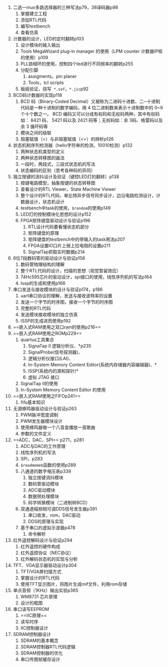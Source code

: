 

1. 二选一mux多路选择器的三种写法p79，38译码器p98
   1. 掌握建立工程
   2. 添加RTL代码
   3. 编写testbench
   4. 查看仿真
2. 计数器的设计，LED的定时翻转p103
   1. 设计模块的输入输出
   2. Tools MegaWizard plug-in manager 的使用（LPM counter 计数器IP核的使用）p109
   3. PLL锁相环的使用，控制四个led进行不同频率的翻转p255 
   4. 分配引脚
      1. assigments，pin planer
      2. Tools，tcl scripts
   5. 板级验证，烧写``` *.sof```，``` *.jic ```p92
3. BCD码计数器的实现p118
   1. BCD 码（Binary-Coded Decimal）又被称为二进码十进数、二─十进制代码是一种十进制的数字编码，用 4 位二进制数来表示十进制数中的 0~9 个十个数之一。 BCD 编码又可以分成有权码和无权码两种，其中有权码如： 8421 码、 5421 码以及 2421 码等；无权码如：余 3码、格雷码以及余 3 循环码等
   2. 模块之间的级联
   3. 阻塞赋值（=）与非阻塞赋值（<=）的辨析p126
4. 状态机制序列检测器（hello字符串的检测，10010检测）p132
   1. 两种状态机类型的定义
   2. 两种状态转移图的画法
   3. 一段时，两段式，三段式状态机的写法
   4. 状态编码的区别（思考各种码的异同）
5. 独立按键的消抖设计及验证（键控LED灯的翻转）p138
   1. 按键电路模型，抽象按键的状态转移图
   2. 查看设计的RTL Viewer，State Machine Viewer
   3. 整个设计的RTL代码，单比特异步信号同步设计，边沿电路检测设计，计数器设计，状态机设计
   4. testbench中task的使用，`$random`的使用p149
   5. LED灯的控制模块化思想的设计p152
   6. FPGA矩阵键盘驱动设计与验证p196
      1. RTL设计代码要看懂状态机部分
      2. 矩阵键盘的原理
      3. 矩阵键盘的testbench中的带输入的task用法p207
      4. FPGA设置IO口片上弱上拉电阻的设置p211
      5. SignalTap抓取实时数据p214
6. 8位7段数码管的驱动设计与验证p156
   1. 数码管物理结构的理解
   2. 整个RTL代码的设计，扫描的思想（视觉暂留效应）
   3. 74Hc595芯片的驱动设计，spi接口的使用，线性序列机的写法p164
   4. Issp的生成和使用p166
7. 串口发送与接收模块的设计与验证p174，p186
   1. uart串口协议的理解，发送与接收波特率的设置
   2. 发送一个字节的时序图，接收一个字节的时序图
   3. 完整的RTL代码
   4. 发送模块接收模块的独立仿真
   5. ISSP的生成进而使用p192
8. ==嵌入式RAM使用之双口ram的使用p216==
9. ==嵌入式RAM使用之ROMp229==
   1. quartus工具集合
      1. SignaTap II 逻辑分析仪、*p235
      2. SignalProbe(信号探测器)、
      3. 逻辑分析仪接口(LAI)、
      4. In-System Memory Content Editor(系统内存储器内容编辑器)、*
      5.  ISSP(系统内的源和探针)*
      6. 虚拟 JTAG 接口  
   2. SignalTap II的使用
   3. In-System Memory Content Editor  的使用
10. ==嵌入式RAM使用之FIFOp241==
    1. fifo基本知识
11. 无源蜂鸣器驱动设计与验证p263
    1. PWM脉冲宽度调制
    2. PWM发生器模块设计
    3. 使用蜂鸣器做一个八音盒播放一首歌曲
    4. 参数的文件定义
12. ==ADC，DAC，SPI== p271，p281
    1. ADC与DAC的工作原理
    2. 线性序列机的写法
    3. SPI，p283
    4. `$readmemeb`函数的使用p289
    5. 八通道的数字电压表p339
       1. 独立按键消抖模块
       2. 数码管驱动模块
       3. ADC驱动模块
       4. 数据预处理模块
       5. 码字转换模块（二进制转BCD）
    6. 双通道幅频相可调DDS信号发生器p391
       1. 串口收发，rom，DAC驱动
       2. DDS的原理与实现
    7. 基于串口的虚拟示波器p478
       1. 命令解析
13. 红外遥控解码设计与验证p294
    1. 红外遥控的硬件构成
    2. 红外遥控协议（NEC协议）
    3. 红外解码状态机的实现与分析
14. TFT、VGA显示器驱动设计p304
    1. TFT/VGA屏扫描方式
    2. 掌握设计的RTL代码
    3. 使用TFT显示图片，将图片生成mif文件，利用rom存储
15. 单点音频（1KHz）输出实验p365
    1. WM8731 芯片原理
    2. 设计的框图
16. 串口读写EEPROM
    1. ==IIC原理==
    2. 读写时序
    3. IIC控制器设计
17. SDRAM控制器设计
    1. SDRAM的基本概念
    2. SDRAM控制器RTL代码逻辑
    3. SDRAM控制器的优化
    4. 串口传图帧缓存设计